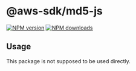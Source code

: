 # @aws-sdk/md5-js

[![NPM version](https://img.shields.io/npm/v/@aws-sdk/md5-js/beta.svg)](https://www.npmjs.com/package/@aws-sdk/md5-js)
[![NPM downloads](https://img.shields.io/npm/dm/@aws-sdk/md5-js.svg)](https://www.npmjs.com/package/@aws-sdk/md5-js)

## Usage

This package is not supposed to be used directly.
